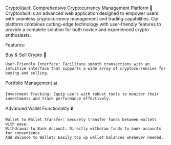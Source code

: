 CryptoVault: Comprehensive Cryptocurrency Management Platform 🚀
CryptoVault is an advanced web application designed to empower users with seamless cryptocurrency management and trading capabilities.
Our platform combines cutting-edge technology with user-friendly features to provide a complete solution for both novice and experienced crypto enthusiasts.

Features:

Buy & Sell Crypto 💸

    User-Friendly Interface: Facilitate smooth transactions with an intuitive interface that supports a wide array of cryptocurrencies for buying and selling.

Portfolio Management 📊

    Investment Tracking: Equip users with robust tools to monitor their investments and track performance effectively.

Advanced Wallet Functionality 🔒

    Wallet to Wallet Transfer: Securely transfer funds between wallets with ease.
    Withdrawal to Bank Account: Directly withdraw funds to bank accounts for convenience.
    Add Balance to Wallet: Easily top up wallet balances whenever needed.


